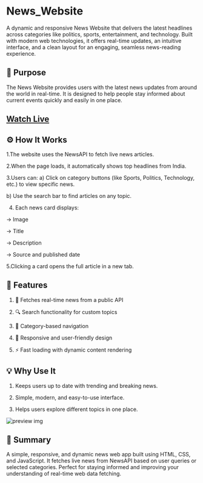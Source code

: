 # News_Website
A dynamic and responsive News Website that delivers the latest headlines across categories like politics, sports, entertainment, and technology. Built with modern web technologies, it offers real-time updates, an intuitive interface, and a clean layout for an engaging, seamless news-reading experience.

## 📌 Purpose

The News Website provides users with the latest news updates from around the world in real-time. It is designed to help people stay informed about current events quickly and easily in one place.

## [Watch Live]()


## ⚙️ How It Works

1.The website uses the NewsAPI to fetch live news articles.

2.When the page loads, it automatically shows top headlines from India.

3.Users can: 
a) Click on category buttons (like Sports, Politics, Technology, etc.) to view specific news.

b) Use the search bar to find articles on any topic.

4. Each news card displays:

-> Image

-> Title

-> Description

-> Source and published date

5.Clicking a card opens the full article in a new tab.


## 🌟 Features

1. 🧠 Fetches real-time news from a public API

2. 🔍 Search functionality for custom topics

3. 📰 Category-based navigation

4. 📱 Responsive and user-friendly design

5. ⚡ Fast loading with dynamic content rendering


##  💡 Why Use It

1. Keeps users up to date with trending and breaking news.

2. Simple, modern, and easy-to-use interface.

3. Helps users explore different topics in one place.


![preview img](/preview.png)


##  🧾 Summary

A simple, responsive, and dynamic news web app built using HTML, CSS, and JavaScript. It fetches live news from NewsAPI based on user queries or selected categories. Perfect for staying informed and improving your understanding of real-time web data fetching.

 
